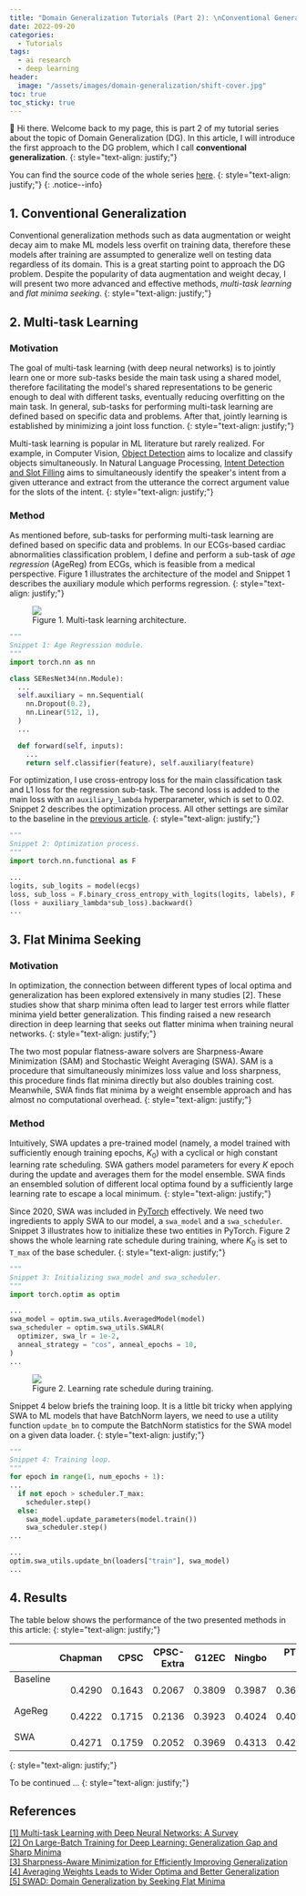 ```yaml
---
title: "Domain Generalization Tutorials (Part 2): \nConventional Generalization"
date: 2022-09-20
categories: 
  - Tutorials
tags: 
  - ai research
  - deep learning
header: 
  image: "/assets/images/domain-generalization/shift-cover.jpg"
toc: true
toc_sticky: true
---
```


👋 Hi there. Welcome back to my page, this is part 2 of my tutorial series about the topic of Domain Generalization (DG). In this article, I will introduce the first approach to the DG problem, which I call **conventional generalization**. 
{: style="text-align: justify;"}

You can find the source code of the whole series [here](https://github.com/lhkhiem28/DGECG). 
{: style="text-align: justify;"}
{: .notice--info}

## 1. Conventional Generalization
Conventional generalization methods such as data augmentation or weight decay aim to make ML models less overfit on training data, therefore these models after training are assumpted to generalize well on testing data regardless of its domain. This is a great starting point to approach the DG problem. Despite the popularity of data augmentation and weight decay, I will present two more advanced and effective methods, _multi-task learning_ and _flat minima seeking_. 
{: style="text-align: justify;"}

## 2. Multi-task Learning

### Motivation
The goal of multi-task learning (with deep neural networks) is to jointly learn one or more sub-tasks beside the main task using a shared model, therefore facilitating the model's shared representations to be generic enough to deal with different tasks, eventually reducing overfitting on the main task. In general, sub-tasks for performing multi-task learning are defined based on specific data and problems. After that, jointly learning is established by minimizing a joint loss function. 
{: style="text-align: justify;"}

Multi-task learning is popular in ML literature but rarely realized. For example, in Computer Vision, [Object Detection](https://paperswithcode.com/task/object-detection) aims to localize and classify objects simultaneously. In Natural Language Processing, [Intent Detection and Slot Filling](http://nlpprogress.com/english/intent_detection_slot_filling.html) aims to simultaneously identify the speaker's intent from a given utterance and extract from the utterance the correct argument value for the slots of the intent. 
{: style="text-align: justify;"}

### Method
As mentioned before, sub-tasks for performing multi-task learning are defined based on specific data and problems. In our ECGs-based cardiac abnormalities classification problem, I define and perform a sub-task of _age regression_ (AgeReg) from ECGs, which is feasible from a medical perspective. Figure 1 illustrates the architecture of the model and Snippet 1 describes the auxiliary module which performs regression. 
{: style="text-align: justify;"}

<figure class="align-center">
  <img src="{{ site.url }}{{ site.baseurl }}/assets/images/domain-generalization/multi-task-learning.jpg">
  <figcaption>Figure 1. Multi-task learning architecture. </figcaption>
</figure>

```python
"""
Snippet 1: Age Regression module. 
"""
import torch.nn as nn

class SEResNet34(nn.Module):
  ...
  self.auxiliary = nn.Sequential(
    nn.Dropout(0.2), 
    nn.Linear(512, 1), 
  )
  ...

  def forward(self, inputs):
    ...
    return self.classifier(feature), self.auxiliary(feature)
```

For optimization, I use cross-entropy loss for the main classification task and L1 loss for the regression sub-task. The second loss is added to the main loss with an `auxiliary_lambda` hyperparameter, which is set to 0.02. Snippet 2 describes the optimization process. All other settings are similar to the baseline in the [previous article](https://gather-ai.github.io/tutorials/domain-generalization-part-1/). 
{: style="text-align: justify;"}

```python
"""
Snippet 2: Optimization process. 
"""
import torch.nn.functional as F

...
logits, sub_logits = model(ecgs)
loss, sub_loss = F.binary_cross_entropy_with_logits(logits, labels), F.l1_loss(sub_logits, ages)
(loss + auxiliary_lambda*sub_loss).backward()
...
```

## 3. Flat Minima Seeking

### Motivation
In optimization, the connection between different types of local optima and generalization has been explored extensively in many studies [2]. These studies show that sharp minima often lead to larger test errors while flatter minima yield better generalization. This finding raised a new research direction in deep learning that seeks out flatter minima when training neural networks. 
{: style="text-align: justify;"}

The two most popular flatness-aware solvers are Sharpness-Aware Minimization (SAM) and Stochastic Weight Averaging (SWA). SAM is a procedure that simultaneously minimizes loss value and loss sharpness, this procedure finds flat minima directly but also doubles training cost. Meanwhile, SWA finds flat minima by a weight ensemble approach and has almost no computational overhead. 
{: style="text-align: justify;"}

### Method
Intuitively, SWA updates a pre-trained model (namely, a model trained with sufficiently enough training epochs, $K_0$) with a cyclical or high constant learning rate scheduling. SWA gathers model parameters for every $K$ epoch during the update and averages them for the model ensemble. SWA finds an ensembled solution of different local optima found by a sufficiently large learning rate to escape a local minimum. 
{: style="text-align: justify;"}

Since 2020, SWA was included in [PyTorch](https://pytorch.org/blog/pytorch-1.6-now-includes-stochastic-weight-averaging/) effectively. We need two ingredients to apply SWA to our model, a `swa_model` and a `swa_scheduler`. Snippet 3 illustrates how to initialize these two entities in PyTorch. Figure 2 shows the whole learning rate schedule during training, where $K_0$ is set to `T_max` of the base scheduler. 
{: style="text-align: justify;"}

```python
"""
Snippet 3: Initializing swa_model and swa_scheduler. 
"""
import torch.optim as optim

...
swa_model = optim.swa_utils.AveragedModel(model)
swa_scheduler = optim.swa_utils.SWALR(
  optimizer, swa_lr = 1e-2, 
  anneal_strategy = "cos", anneal_epochs = 10, 
)
...
```

<figure class="align-center">
  <img src="{{ site.url }}{{ site.baseurl }}/assets/images/domain-generalization/lr-schedule.jpg">
  <figcaption>Figure 2. Learning rate schedule during training. </figcaption>
</figure>

Snippet 4 below briefs the training loop. It is a little bit tricky when applying SWA to ML models that have BatchNorm layers, we need to use a utility function `update_bn` to compute the BatchNorm statistics for the SWA model on a given data loader. 
{: style="text-align: justify;"}

```python
"""
Snippet 4: Training loop. 
"""
for epoch in range(1, num_epochs + 1):
...
  if not epoch > scheduler.T_max:
    scheduler.step()
  else:
    swa_model.update_parameters(model.train())
    swa_scheduler.step()
...

...
optim.swa_utils.update_bn(loaders["train"], swa_model)
...
```

## 4. Results
The table below shows the performance of the two presented methods in this article: 
{: style="text-align: justify;"}

|            |    Chapman |       CPSC | CPSC-Extra |      G12EC |     Ningbo |     PTB-XL |        Avg |
| :--------- | ---------: | ---------: | ---------: | ---------: | ---------: | ---------: | ---------: |
| Baseline &nbsp; &nbsp; | &nbsp; &nbsp; &nbsp; &nbsp; &nbsp; 0.4290 | &nbsp; &nbsp; &nbsp; &nbsp; &nbsp; 0.1643 | &nbsp; &nbsp; &nbsp; &nbsp; &nbsp; 0.2067 | &nbsp; &nbsp; &nbsp; &nbsp; &nbsp; 0.3809 | &nbsp; &nbsp; &nbsp; &nbsp; &nbsp; 0.3987 | &nbsp; &nbsp; &nbsp; &nbsp; &nbsp; 0.3626 | &nbsp; &nbsp; &nbsp; &nbsp; &nbsp; 0.3237 |
| AgeReg | &nbsp; &nbsp; &nbsp; &nbsp; &nbsp; 0.4222 | &nbsp; &nbsp; &nbsp; &nbsp; &nbsp; 0.1715 | &nbsp; &nbsp; &nbsp; &nbsp; &nbsp; 0.2136 | &nbsp; &nbsp; &nbsp; &nbsp; &nbsp; 0.3923 | &nbsp; &nbsp; &nbsp; &nbsp; &nbsp; 0.4024 | &nbsp; &nbsp; &nbsp; &nbsp; &nbsp; 0.4021 | &nbsp; &nbsp; &nbsp; &nbsp; &nbsp; **0.3340** |
| SWA | &nbsp; &nbsp; &nbsp; &nbsp; &nbsp; 0.4271 | &nbsp; &nbsp; &nbsp; &nbsp; &nbsp; 0.1759 | &nbsp; &nbsp; &nbsp; &nbsp; &nbsp; 0.2052 | &nbsp; &nbsp; &nbsp; &nbsp; &nbsp; 0.3969 | &nbsp; &nbsp; &nbsp; &nbsp; &nbsp; 0.4313 | &nbsp; &nbsp; &nbsp; &nbsp; &nbsp; 0.4203 | &nbsp; &nbsp; &nbsp; &nbsp; &nbsp; **0.3428** |
{: style="text-align: justify;"}

To be continued ...
{: style="text-align: justify;"}

## References
[[1] Multi-task Learning with Deep Neural Networks: A Survey](https://arxiv.org/abs/2009.09796)<br>
[[2] On Large-Batch Training for Deep Learning: Generalization Gap and Sharp Minima](https://arxiv.org/abs/1609.04836)<br>
[[3] Sharpness-Aware Minimization for Efficiently Improving Generalization](https://arxiv.org/abs/2010.01412)<br>
[[4] Averaging Weights Leads to Wider Optima and Better Generalization](https://arxiv.org/abs/1803.05407)<br>
[[5] SWAD: Domain Generalization by Seeking Flat Minima](https://arxiv.org/abs/2102.08604)<br>